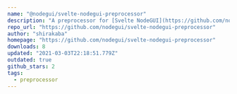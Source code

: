 ```yaml
---
name: "@nodegui/svelte-nodegui-preprocessor"
description: "A preprocessor for [Svelte NodeGUI](https://github.com/nodegui/svelte-nodegui); forked from [halfnelson](https://github.com/halfnelson)'s [svelte-native-preprocessor](https://github.com/halfnelson/svelte-native-preprocessor) for [Svelte Native](https://gi"
repo_url: "https://github.com/nodegui/svelte-nodegui-preprocessor"
author: "shirakaba"
homepage: "https://github.com/nodegui/svelte-nodegui-preprocessor"
downloads: 8
updated: "2021-03-03T22:18:51.779Z"
outdated: true
github_stars: 2
tags: 
  - preprocessor
---
```

